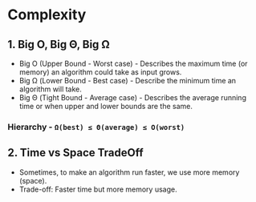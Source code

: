 # Complexity

## 1. **Big O, Big Θ, Big Ω**

- Big O (Upper Bound - Worst case) - Describes the maximum time (or memory) an algorithm could take as input grows.
- Big Ω (Lower Bound - Best case) - Describe the minimum time an algorithm will take.
- Big Θ (Tight Bound - Average case) - Describes the average running time or when upper and lower bounds are the same.

### Hierarchy - `Ω(best) ≤ Θ(average) ≤ O(worst)`

## 2. Time vs Space TradeOff

- Sometimes, to make an algorithm run faster, we use more memory (space).
- Trade-off: Faster time but more memory usage.